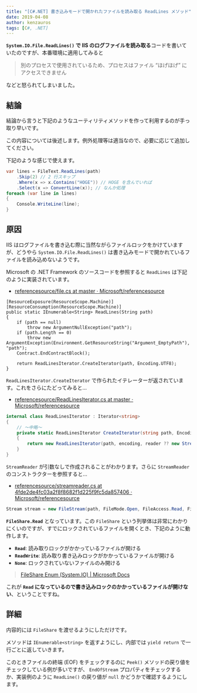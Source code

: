 ```yaml
---
title: "[C#.NET] 書き込みモードで開かれたファイルを読み取る ReadLines メソッド"
date: 2019-04-08
author: kenzauros
tags: [C#, .NET]
---
```


**`System.IO.File.ReadLines()` で IIS のログファイルを読み取る**コードを書いていたのですが、本番環境に適用してみると

> 別のプロセスで使用されているため、プロセスはファイル “ほげほげ” にアクセスできません

などと怒られてしまいました。

## 結論

結論から言うと下記のようなユーティリティメソッドを作って利用するのが手っ取り早いです。

<script src="https://gist.github.com/kenzauros/3a5345dc40cfc1deeae4d6fc631a059a.js"></script>

この内容については後述します。例外処理等は適当なので、必要に応じて追加してください。

下記のような感じで使えます。

```cs
var lines = FileText.ReadLines(path)
    .Skip(2) // 2 行スキップ
    .Where(x => x.Contains("HOGE")) // HOGE を含んでいれば
    .Select(x => ConvertLine(x)); // なんか処理
foreach (var line in lines)
{
    Console.WriteLine(line);
}
```

## 原因

IIS はログファイルを書き込む際に当然ながらファイルロックをかけていますが、どうやら `System.IO.File.ReadLines()` は書き込みモードで開かれているファイルを読み込めないようです。

Microsoft の .NET Framework のソースコードを参照すると `ReadLines` は下記のように実装されています。

- [referencesource/file.cs at master · Microsoft/referencesource](https://github.com/Microsoft/referencesource/blob/4fde2de4fc03a2f8f8682f1d225f9fc5da857406/mscorlib/system/io/file.cs#L1033)

```
[ResourceExposure(ResourceScope.Machine)]
[ResourceConsumption(ResourceScope.Machine)]
public static IEnumerable<String> ReadLines(String path)
{
	if (path == null)
		throw new ArgumentNullException("path");
	if (path.Length == 0)
		throw new ArgumentException(Environment.GetResourceString("Argument_EmptyPath"), "path");
	Contract.EndContractBlock();

	return ReadLinesIterator.CreateIterator(path, Encoding.UTF8);
}
```

`ReadLinesIterator.CreateIterator` で作られたイテレーターが返されています。これをさらにたどってみると...

- [referencesource/ReadLinesIterator.cs at master · Microsoft/referencesource](https://github.com/Microsoft/referencesource/blob/master/mscorlib/system/io/ReadLinesIterator.cs)

```cs
internal class ReadLinesIterator : Iterator<string>
{
    // ～中略～
    private static ReadLinesIterator CreateIterator(string path, Encoding encoding, StreamReader reader)
    {
        return new ReadLinesIterator(path, encoding, reader ?? new StreamReader(path, encoding));
    }
}
```

`StreamReader` が引数なしで作成されることがわかります。さらに `StreamReader` のコンストラクターを参照すると...

- [referencesource/streamreader.cs at 4fde2de4fc03a2f8f8682f1d225f9fc5da857406 · Microsoft/referencesource](https://github.com/Microsoft/referencesource/blob/4fde2de4fc03a2f8f8682f1d225f9fc5da857406/mscorlib/system/io/streamreader.cs#L240)

```cs
Stream stream = new FileStream(path, FileMode.Open, FileAccess.Read, FileShare.Read, DefaultFileStreamBufferSize, FileOptions.SequentialScan, Path.GetFileName(path), false, false, checkHost);
```

**`FileShare.Read`** となっています。この `FileShare` という列挙体は非常にわかりにくいのですが、すでにロックされているファイルを開くとき、下記のように動作します。

- **`Read`**: 読み取りロックがかかっているファイルが開ける
- **`ReadWrite`**: 読み取り書き込みロックがかかっているファイルが開ける
- **`None`**: ロックされていないファイルのみ開ける

> [FileShare Enum (System.IO) | Microsoft Docs](https://docs.microsoft.com/ja-jp/dotnet/api/system.io.fileshare?view=netframework-4.7.2)

これが **`Read` になっているので書き込みロックのかかっているファイルが開けない**、ということですね。

## 詳細

内容的には `FileShare` を渡せるようにしただけです。

メソッドは `IEnumerable<string>` を返すようにし、内部では `yield return` で一行ごとに返していきます。

このときファイルの終端 (EOF) をチェックするのに `Peek()` メソッドの戻り値をチェックしている例が多いですが、 `EndOfStream` プロパティをチェックするか、実装例のように `ReadLine()` の戻り値が `null` かどうかで確認するようにします。